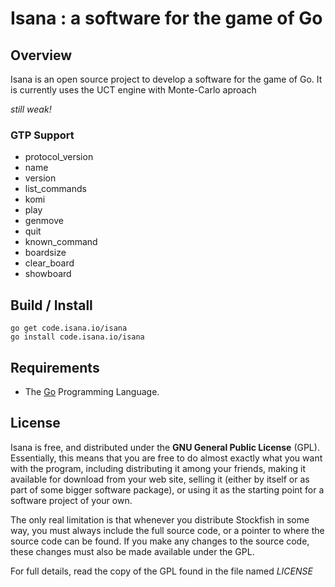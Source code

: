Isana : a software for the game of Go
=====================================

## Overview

Isana is an open source project to develop a software for the game of Go.
It is currently uses the UCT engine with Monte-Carlo aproach

*still weak!*

### GTP Support

* protocol_version
* name
* version
* list_commands
* komi
* play
* genmove
* quit
* known_command
* boardsize
* clear_board
* showboard

## Build / Install

    go get code.isana.io/isana
    go install code.isana.io/isana

## Requirements

* The [Go](http://golang.org) Programming Language.

## License

Isana is free, and distributed under the **GNU General Public License**
(GPL). Essentially, this means that you are free to do almost exactly
what you want with the program, including distributing it among your
friends, making it available for download from your web site, selling
it (either by itself or as part of some bigger software package), or
using it as the starting point for a software project of your own.

The only real limitation is that whenever you distribute Stockfish in
some way, you must always include the full source code, or a pointer
to where the source code can be found. If you make any changes to the
source code, these changes must also be made available under the GPL.

For full details, read the copy of the GPL found in the file named
*LICENSE*
